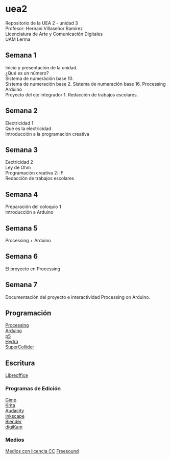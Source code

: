 # uea2
Repositorio de la UEA 2 - unidad 3  
Profesor: Hernani Villaseñor Ramírez  
Licenciatura de Arte y Comunicación Digitales  
UAM Lerma  
## Semana 1
Inicio y presentación de la unidad.  
¿Qué es un número?  
Sistema de numeráción base 10.  
Sistema de numeración base 2.
Sistema de numeración base 16.
Processing  
Arduino  
Proyecto del eje integrador 1.
Redacción de trabajos escolares.
## Semana 2
Electricidad 1  
Qué es la electricidad  
Introducción a la programación creativa  
## Semana 3
Eectricidad 2  
Ley de Ohm  
Programación creativa 2: IF  
Redacción de trabajos escolares  
## Semana 4
Preparación del coloquio 1  
Introducción a Arduino  
## Semana 5
Processing + Arduino  
## Semana 6
El proyecto en Processing  
## Semana 7
Documentación del proyecto e interactividad Processing on Arduino.  
## Programación
[Processing](https://processing.org/)  
[Arduino](https://www.arduino.cc/)  
[p5]()  
[Hydra]()  
[SuperCollider]()  
## Escritura
[Libreoffice](https://es.libreoffice.org/)  
### Programas de Edición
[Gimp](https://www.gimp.org/)  
[Krita](https://krita.org/en/)  
[Audacity](https://www.audacityteam.org/)  
[Inkscape](https://inkscape.org/es/)  
[Blender](https://www.blender.org/)  
[digiKam](https://www.digikam.org/) 
### Medios
[Medios con licencia CC](https://search.creativecommons.org/)
[Freesound](https://freesound.org/)

